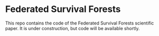 # Federated Survival Forests

This repo contains the code of the Federated Survival Forests scientific paper. It is under construction, but code will be available shortly.
